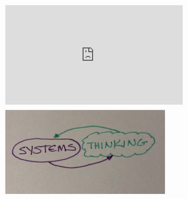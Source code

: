 ﻿<iframe width="560" height="315" src="https://www.youtube.com/embed/zV3Nknr88do" frameborder="0" allow="accelerometer; autoplay; clipboard-write; encrypted-media; gyroscope; picture-in-picture" allowfullscreen></iframe>

![Systems points to thinking points to systems](images/systemsthinking-dev-wide.jpg)